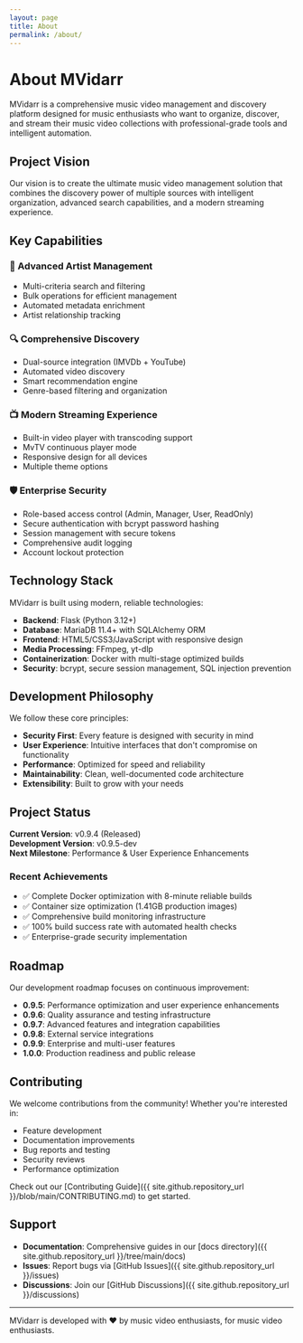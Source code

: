 ```yaml
---
layout: page
title: About
permalink: /about/
---
```


# About MVidarr

MVidarr is a comprehensive music video management and discovery platform designed for music enthusiasts who want to organize, discover, and stream their music video collections with professional-grade tools and intelligent automation.

## Project Vision

Our vision is to create the ultimate music video management solution that combines the discovery power of multiple sources with intelligent organization, advanced search capabilities, and a modern streaming experience.

## Key Capabilities

### 🎯 Advanced Artist Management
- Multi-criteria search and filtering
- Bulk operations for efficient management
- Automated metadata enrichment
- Artist relationship tracking

### 🔍 Comprehensive Discovery
- Dual-source integration (IMVDb + YouTube)
- Automated video discovery
- Smart recommendation engine
- Genre-based filtering and organization

### 📺 Modern Streaming Experience
- Built-in video player with transcoding support
- MvTV continuous player mode
- Responsive design for all devices
- Multiple theme options

### 🛡️ Enterprise Security
- Role-based access control (Admin, Manager, User, ReadOnly)
- Secure authentication with bcrypt password hashing
- Session management with secure tokens
- Comprehensive audit logging
- Account lockout protection

## Technology Stack

MVidarr is built using modern, reliable technologies:

- **Backend**: Flask (Python 3.12+)
- **Database**: MariaDB 11.4+ with SQLAlchemy ORM
- **Frontend**: HTML5/CSS3/JavaScript with responsive design
- **Media Processing**: FFmpeg, yt-dlp
- **Containerization**: Docker with multi-stage optimized builds
- **Security**: bcrypt, secure session management, SQL injection prevention

## Development Philosophy

We follow these core principles:

- **Security First**: Every feature is designed with security in mind
- **User Experience**: Intuitive interfaces that don't compromise on functionality  
- **Performance**: Optimized for speed and reliability
- **Maintainability**: Clean, well-documented code architecture
- **Extensibility**: Built to grow with your needs

## Project Status

**Current Version**: v0.9.4 (Released)  
**Development Version**: v0.9.5-dev  
**Next Milestone**: Performance & User Experience Enhancements

### Recent Achievements
- ✅ Complete Docker optimization with 8-minute reliable builds
- ✅ Container size optimization (1.41GB production images)
- ✅ Comprehensive build monitoring infrastructure
- ✅ 100% build success rate with automated health checks
- ✅ Enterprise-grade security implementation

## Roadmap

Our development roadmap focuses on continuous improvement:

- **0.9.5**: Performance optimization and user experience enhancements
- **0.9.6**: Quality assurance and testing infrastructure
- **0.9.7**: Advanced features and integration capabilities
- **0.9.8**: External service integrations
- **0.9.9**: Enterprise and multi-user features
- **1.0.0**: Production readiness and public release

## Contributing

We welcome contributions from the community! Whether you're interested in:

- Feature development
- Documentation improvements
- Bug reports and testing
- Security reviews
- Performance optimization

Check out our [Contributing Guide]({{ site.github.repository_url }}/blob/main/CONTRIBUTING.md) to get started.

## Support

- **Documentation**: Comprehensive guides in our [docs directory]({{ site.github.repository_url }}/tree/main/docs)
- **Issues**: Report bugs via [GitHub Issues]({{ site.github.repository_url }}/issues)
- **Discussions**: Join our [GitHub Discussions]({{ site.github.repository_url }}/discussions)

---

MVidarr is developed with ❤️ by music video enthusiasts, for music video enthusiasts.